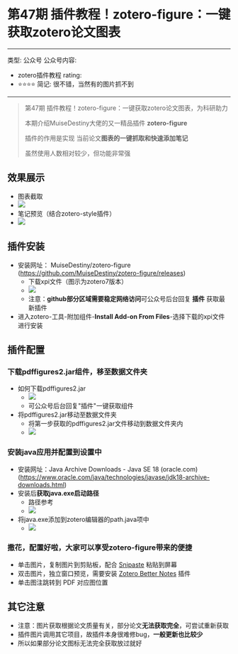 # 第47期 插件教程！zotero-figure：一键获取zotero论文图表

---
类型: 公众号
公众号内容:
  - zotero插件教程
rating:
  - ⭐⭐⭐⭐
简记: 很不错，当然有的图片抓不到
---

> 第47期 插件教程！zotero-figure：一键获取zotero论文图表，为科研助力
> 
> 本期介绍MuiseDestiny大佬的又一精品插件 **zotero-figure**
> 
> 插件的作用是实现 当前论文**图表的一键抓取和快速添加笔记**
> 
> 虽然使用人数相对较少，但功能非常强

## 效果展示

- 图表截取
- ![](https://pic-go-42.oss-cn-guangzhou.aliyuncs.com/img/20231222113958.png)
- 笔记预览（结合zotero-style插件）
- ![](https://pic-go-42.oss-cn-guangzhou.aliyuncs.com/img/20231222114108.png)

## 插件安装

- 安装网址： MuiseDestiny/zotero-figure (https://github.com/MuiseDestiny/zotero-figure/releases)
	- 下载xpi文件（图示为zotero7版本）
	- ![](https://pic-go-42.oss-cn-guangzhou.aliyuncs.com/img/20231222114620.png)
	- 注意：**github部分区域需要稳定网络访问**可公众号后台回复 **插件** 获取最新插件
- 进入zotero-工具-附加组件-**Install Add-on From Files**-选择下载的xpi文件进行安装

## 插件配置

### 下载pdffigures2.jar组件，移至数据文件夹

- 如何下载pdffigures2.jar
	- ![](https://pic-go-42.oss-cn-guangzhou.aliyuncs.com/img/20231222115027.png)
	- 可公众号后台回复"插件"一键获取组件
- 将pdffigures2.jar移动至数据文件夹
	- 将第一步获取的pdffigures2.jar文件移动到数据文件夹内
	- ![](https://pic-go-42.oss-cn-guangzhou.aliyuncs.com/img/20231222115350.png)

### 安装java应用并配置到设置中

- 安装网址：Java Archive Downloads - Java SE 18 (oracle.com)(https://www.oracle.com/java/technologies/javase/jdk18-archive-downloads.html)
- 安装后**获取java.exe启动路径**
	- 路径参考
	- ![](https://pic-go-42.oss-cn-guangzhou.aliyuncs.com/img/20231222115512.png)
- 将java.exe添加到zotero编辑器的path.java项中
	- ![](https://pic-go-42.oss-cn-guangzhou.aliyuncs.com/img/20231222115724.png)

### 撒花，配置好啦，大家可以享受zotero-figure带来的便捷

- 单击图片，复制图片到剪贴板，配合 [Snipaste](https://www.snipaste.com/) 粘贴到屏幕
- 双击图片，独立窗口预览，需要安装 [Zotero Better Notes](https://github.com/windingwind/zotero-better-notes) 插件
- 单击图注跳转到 PDF 对应图位置

## 其它注意

- 注意：图片获取根据论文质量有关，部分论文**无法获取完全**，可尝试重新获取
- 插件图片调用其它项目，故插件本身很难修bug，**一般更新也比较少**
- 所以如果部分论文图标无法完全获取放过就好